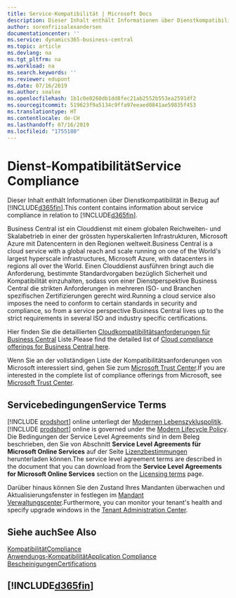 ```yaml
---
title: Service-Kompatibilität | Microsoft Docs
description: Dieser Inhalt enthält Informationen über Dienstkompatibilität in Bezug auf Business Central.
author: sorenfriisalexandersen
documentationcenter: ''
ms.service: dynamics365-business-central
ms.topic: article
ms.devlang: na
ms.tgt_pltfrm: na
ms.workload: na
ms.search.keywords: ''
ms.reviewer: edupont
ms.date: 07/16/2019
ms.author: soalex
ms.openlocfilehash: 1b1c0e0260db1dd8fec21ab2552b553ea2591df2
ms.sourcegitcommit: 519623f9a5134c9ffa97eeaed0841ae59835f453
ms.translationtype: HT
ms.contentlocale: de-CH
ms.lasthandoff: 07/16/2019
ms.locfileid: "1755180"
---
```

# <a name="service-compliance"></a><span data-ttu-id="02915-103">Dienst-Kompatibilität</span><span class="sxs-lookup"><span data-stu-id="02915-103">Service Compliance</span></span>
<span data-ttu-id="02915-104">Dieser Inhalt enthält Informationen über Dienstkompatibilität in Bezug auf [!INCLUDE[d365fin](../includes/d365fin_md.md)].</span><span class="sxs-lookup"><span data-stu-id="02915-104">This content contains information about service compliance in relation to [!INCLUDE[d365fin](../includes/d365fin_md.md)].</span></span>  

<span data-ttu-id="02915-105">Business Central ist ein Clouddienst mit einem globalen Reichweiten- und Skalabetrieb in einer der grössten hyperskalierten Infrastrukturen, Microsoft Azure mit Datencentern in den Regionen weltweit.</span><span class="sxs-lookup"><span data-stu-id="02915-105">Business Central is a cloud service with a global reach and scale running on one of the World's largest hyperscale infrastructures, Microsoft Azure, with datacenters in regions all over the World.</span></span> <span data-ttu-id="02915-106">Einen Clouddienst ausführen bringt auch die Anforderung, bestimmte Standardvorgaben bezüglich Sicherheit und Kompatibilität einzuhalten, sodass von einer Dienstperspektive Business Central die strikten Anforderungen in mehreren ISO- und Branchen spezifischen Zertifizierungen gerecht wird.</span><span class="sxs-lookup"><span data-stu-id="02915-106">Running a cloud service also imposes the need to conform to certain standards in security and compliance, so from a service perspective Business Central lives up to the strict requirements in several ISO and industry specific certifications.</span></span>

<span data-ttu-id="02915-107">Hier finden Sie die detaillierten [Cloudkompatibilitätsanforderungen für Business Central](https://aka.ms/d365-compliance-list) Liste.</span><span class="sxs-lookup"><span data-stu-id="02915-107">Please find the detailed list of [Cloud compliance offerings for Business Central here](https://aka.ms/d365-compliance-list).</span></span>

<span data-ttu-id="02915-108">Wenn Sie an der vollständigen Liste der Kompatibilitätsanforderungen von Microsoft interessiert sind, gehen Sie zum [Microsoft Trust Center](https://www.microsoft.com/en-us/trustcenter/compliance/complianceofferings).</span><span class="sxs-lookup"><span data-stu-id="02915-108">If you are interested in the complete list of compliance offerings from Microsoft, see [Microsoft Trust Center](https://www.microsoft.com/en-us/trustcenter/compliance/complianceofferings).</span></span>

## <a name="service-terms"></a><span data-ttu-id="02915-109">Servicebedingungen</span><span class="sxs-lookup"><span data-stu-id="02915-109">Service Terms</span></span>

<span data-ttu-id="02915-110">[!INCLUDE [prodshort](../includes/prodshort.md)] online unterliegt der [Modernen Lebenszykluspolitik](https://support.microsoft.com/en-us/help/30881/modern-lifecycle-policy).</span><span class="sxs-lookup"><span data-stu-id="02915-110">[!INCLUDE [prodshort](../includes/prodshort.md)] online is governed under the [Modern Lifecycle Policy](https://support.microsoft.com/en-us/help/30881/modern-lifecycle-policy).</span></span> <span data-ttu-id="02915-111">Die Bedingungen der Service Level Agreements sind in dem Beleg beschrieben, den Sie von Abschnitt **Service Level Agreements für Microsoft Online Services** auf der Seite [Lizenzbestimmungen](https://www.microsoft.com/en-us/licensing/product-licensing/products) herunterladen können.</span><span class="sxs-lookup"><span data-stu-id="02915-111">The service level agreement terms are described in the document that you can download from the **Service Level Agreements for Microsoft Online Services** section on the [Licensing terms](https://www.microsoft.com/en-us/licensing/product-licensing/products) page.</span></span>  

<span data-ttu-id="02915-112">Darüber hinaus können Sie den Zustand Ihres Mandanten überwachen und Aktualisierungsfenster in festlegen im [Mandant Verwaltungscenter](/dynamics365/business-central/dev-itpro/administration/tenant-admin-center).</span><span class="sxs-lookup"><span data-stu-id="02915-112">Furthermore, you can monitor your tenant's health and specify upgrade windows in the [Tenant Administration Center](/dynamics365/business-central/dev-itpro/administration/tenant-admin-center).</span></span>  

## <a name="see-also"></a><span data-ttu-id="02915-113">Siehe auch</span><span class="sxs-lookup"><span data-stu-id="02915-113">See Also</span></span>

[<span data-ttu-id="02915-114">Kompatibilität</span><span class="sxs-lookup"><span data-stu-id="02915-114">Compliance</span></span>](compliance-overview.md)  
[<span data-ttu-id="02915-115">Anwendungs-Kompatibilität</span><span class="sxs-lookup"><span data-stu-id="02915-115">Application Compliance</span></span>](compliance-application-compliance.md)  
[<span data-ttu-id="02915-116">Bescheinigungen</span><span class="sxs-lookup"><span data-stu-id="02915-116">Certifications</span></span>](compliance-certifications.md)  

## [!INCLUDE[d365fin](../includes/free_trial_md.md)]  
